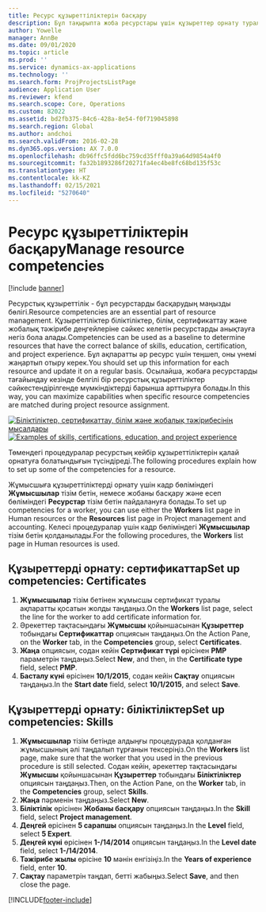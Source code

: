 ```yaml
---
title: Ресурс құзыреттіліктерін басқару
description: Бұл тақырыпта жоба ресурстары үшін құзыреттер орнату туралы ақпарат берілген.
author: Yowelle
manager: AnnBe
ms.date: 09/01/2020
ms.topic: article
ms.prod: ''
ms.service: dynamics-ax-applications
ms.technology: ''
ms.search.form: ProjProjectsListPage
audience: Application User
ms.reviewer: kfend
ms.search.scope: Core, Operations
ms.custom: 82022
ms.assetid: bd2fb375-84c6-428a-8e54-f0f719045898
ms.search.region: Global
ms.author: andchoi
ms.search.validFrom: 2016-02-28
ms.dyn365.ops.version: AX 7.0.0
ms.openlocfilehash: db96ffc5fdd6bc759cd35fff0a39a64d9854a4f0
ms.sourcegitcommit: fa32b1893286f20271fa4ec4be8fc68bd135f53c
ms.translationtype: HT
ms.contentlocale: kk-KZ
ms.lasthandoff: 02/15/2021
ms.locfileid: "5270640"
---
```

# <a name="manage-resource-competencies"></a><span data-ttu-id="30505-103">Ресурс құзыреттіліктерін басқару</span><span class="sxs-lookup"><span data-stu-id="30505-103">Manage resource competencies</span></span>

[!include [banner](../includes/banner.md)]

<span data-ttu-id="30505-104">Ресурстық құзыреттілік - бұл ресурстарды басқарудың маңызды бөлігі.</span><span class="sxs-lookup"><span data-stu-id="30505-104">Resource competencies are an essential part of resource management.</span></span> <span data-ttu-id="30505-105">Құзыреттіліктер біліктіліктер, білім, сертификаттау және жобалық тәжірибе деңгейлеріне сәйкес келетін ресурстарды анықтауға негіз бола алады.</span><span class="sxs-lookup"><span data-stu-id="30505-105">Competencies can be used as a baseline to determine resources that have the correct balance of skills, education, certification, and project experience.</span></span> <span data-ttu-id="30505-106">Бұл ақпаратты әр ресурс үшін теңшеп, оны үнемі жаңартып отыру керек.</span><span class="sxs-lookup"><span data-stu-id="30505-106">You should set up this information for each resource and update it on a regular basis.</span></span> <span data-ttu-id="30505-107">Осылайша, жобаға ресурстарды тағайындау кезінде белгілі бір ресурстық құзыреттіліктер сәйкестендірілгенде мүмкіндіктерді барынша арттыруға болады.</span><span class="sxs-lookup"><span data-stu-id="30505-107">In this way, you can maximize capabilities when specific resource competencies are matched during project resource assignment.</span></span>

<span data-ttu-id="30505-108">[![Біліктіліктер, сертификаттау, білім және жобалық тәжірибесінің мысалдары](./media/projectresourcing06-1024x383.jpg)](./media/projectresourcing06.jpg)</span><span class="sxs-lookup"><span data-stu-id="30505-108">[![Examples of skills, certifications, education, and project experience](./media/projectresourcing06-1024x383.jpg)](./media/projectresourcing06.jpg)</span></span>

<span data-ttu-id="30505-109">Төмендегі процедуралар ресурстың кейбір құзыреттіліктерін қалай орнатуға болатындығын түсіндіреді.</span><span class="sxs-lookup"><span data-stu-id="30505-109">The following procedures explain how to set up some of the competencies for a resource.</span></span>

<span data-ttu-id="30505-110">Жұмысшыға құзыреттіліктерді орнату үшін кадр бөліміндегі **Жұмысшылар** тізім бетін, немесе жобаны басқару және есеп бөліміндегі **Ресурстар** тізім бетін пайдалануға болады.</span><span class="sxs-lookup"><span data-stu-id="30505-110">To set up competencies for a worker, you can use either the **Workers** list page in Human resources or the **Resources** list page in Project management and accounting.</span></span> <span data-ttu-id="30505-111">Келесі процедуралар үшін кадр бөліміндегі **Жұмысшылар** тізім бетін қолданылады.</span><span class="sxs-lookup"><span data-stu-id="30505-111">For the following procedures, the **Workers** list page in Human resources is used.</span></span>

## <a name="set-up-competencies-certificates"></a><span data-ttu-id="30505-112">Құзыреттерді орнату: сертификаттар</span><span class="sxs-lookup"><span data-stu-id="30505-112">Set up competencies: Certificates</span></span>

1. <span data-ttu-id="30505-113">**Жұмысшылар** тізім бетінен жұмысшы сертификат туралы ақпаратты қосатын жолды таңдаңыз.</span><span class="sxs-lookup"><span data-stu-id="30505-113">On the **Workers** list page, select the line for the worker to add certificate information for.</span></span>
2. <span data-ttu-id="30505-114">Әрекеттер тақтасындағы **Жұмысшы** қойыншасынан **Құзыреттер** тобындағы **Сертификаттар** опциясын таңдаңыз.</span><span class="sxs-lookup"><span data-stu-id="30505-114">On the Action Pane, on the **Worker** tab, in the **Competencies** group, select **Certificates**.</span></span>
3. <span data-ttu-id="30505-115">**Жаңа** опциясын, содан кейін **Сертификат түрі** өрісінен **PMP** параметрін таңдаңыз.</span><span class="sxs-lookup"><span data-stu-id="30505-115">Select **New**, and then, in the **Certificate type** field, select **PMP**.</span></span>
4. <span data-ttu-id="30505-116">**Басталу күні** өрісінен **10/1/2015**, содан кейін **Сақтау** опциясын таңдаңыз.</span><span class="sxs-lookup"><span data-stu-id="30505-116">In the **Start date** field, select **10/1/2015**, and select **Save**.</span></span>

## <a name="set-up-competencies-skills"></a><span data-ttu-id="30505-117">Құзыреттерді орнату: біліктіліктер</span><span class="sxs-lookup"><span data-stu-id="30505-117">Set up competencies: Skills</span></span>

1. <span data-ttu-id="30505-118">**Жұмысшылар** тізім бетінде алдыңғы процедурада қолданған жұмысшының әлі таңдалып тұрғанын тексеріңіз.</span><span class="sxs-lookup"><span data-stu-id="30505-118">On the **Workers** list page, make sure that the worker that you used in the previous procedure is still selected.</span></span> <span data-ttu-id="30505-119">Содан кейін, әрекеттер тақтасындағы **Жұмысшы** қойыншасынан **Құзыреттер** тобындағы **Біліктіліктер** опциясын таңдаңыз.</span><span class="sxs-lookup"><span data-stu-id="30505-119">Then, on the Action Pane, on the **Worker** tab, in the **Competencies** group, select **Skills**.</span></span>
2. <span data-ttu-id="30505-120">**Жаңа** пәрменін таңдаңыз.</span><span class="sxs-lookup"><span data-stu-id="30505-120">Select **New**.</span></span>
3. <span data-ttu-id="30505-121">**Біліктілік** өрісінен **Жобаны басқару** опциясын таңдаңыз.</span><span class="sxs-lookup"><span data-stu-id="30505-121">In the **Skill** field, select **Project management**.</span></span>
4. <span data-ttu-id="30505-122">**Деңгей** өрісінен **5 сарапшы** опциясын таңдаңыз.</span><span class="sxs-lookup"><span data-stu-id="30505-122">In the **Level** field, select **5 Expert**.</span></span>
5. <span data-ttu-id="30505-123">**Деңгей күні** өрісінен **1-/14/2014** опциясын таңдаңыз.</span><span class="sxs-lookup"><span data-stu-id="30505-123">In the **Level date** field, select **1-/14/2014**.</span></span>
6. <span data-ttu-id="30505-124">**Тәжірибе жылы** өрісіне **10** мәнін енгізіңіз.</span><span class="sxs-lookup"><span data-stu-id="30505-124">In the **Years of experience** field, enter **10**.</span></span>
7. <span data-ttu-id="30505-125">**Сақтау** параметрін таңдап, бетті жабыңыз.</span><span class="sxs-lookup"><span data-stu-id="30505-125">Select **Save**, and then close the page.</span></span>


[!INCLUDE[footer-include](../includes/footer-banner.md)]